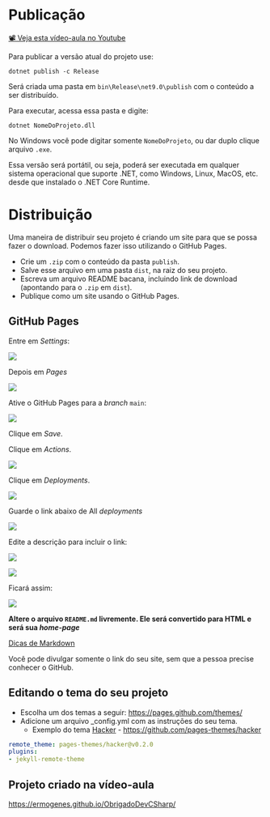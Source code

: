 # Publicação

[📽 Veja esta vídeo-aula no Youtube](https://youtu.be/k_pH9sWxyTc)

Para publicar a versão atual do projeto use:

```
dotnet publish -c Release
```

Será criada uma pasta em `bin\Release\net9.0\publish` com o conteúdo a ser distribuído.

Para executar, acessa essa pasta e digite:

```
dotnet NomeDoProjeto.dll
```

No Windows você pode digitar somente `NomeDoProjeto`, ou dar duplo clique arquivo `.exe`.

Essa versão será portátil, ou seja, poderá ser executada em qualquer sistema operacional que suporte .NET, como Windows, Linux, MacOS, etc. desde que instalado o .NET Core Runtime.

# Distribuição

Uma maneira de distribuir seu projeto é criando um site para que se possa fazer o download. Podemos fazer isso utilizando o GitHub Pages.

* Crie um `.zip` com o conteúdo da pasta `publish`.
* Salve esse arquivo em uma pasta `dist`, na raiz do seu projeto.
* Escreva um arquivo README bacana, incluindo link de download (apontando para o `.zip` em `dist`).
* Publique como um site usando o GitHub Pages.

## GitHub Pages

Entre em _Settings_:

![](publish000066.png)

Depois em _Pages_

![](publish000077.png)

Ative o GitHub Pages para a _branch_ `main`:

![](publish000067.png)

Clique em _Save_. 

Clique em _Actions_.

![](publish000068.png)

Clique em _Deployments_.

![](publish000069.png)

Guarde o link abaixo de All _deployments_

![](publish000070.png)

Edite a descrição para incluir o link:

![](publish000071.png)

![](publish000072.png)

Ficará assim:

![](publish000073.png)

**Altere o arquivo `README.md` livremente. Ele será convertido para HTML e será sua _home-page_**

[Dicas de Markdown](https://docs.github.com/pt/get-started/writing-on-github/getting-started-with-writing-and-formatting-on-github/basic-writing-and-formatting-syntax)

Você pode divulgar somente o link do seu site, sem que a pessoa precise conhecer o GitHub.

## Editando o tema do seu projeto

- Escolha um dos temas a seguir: https://pages.github.com/themes/
- Adicione um arquivo _config.yml com as instruções do seu tema.
  - Exemplo do tema [Hacker](https://pages-themes.github.io/hacker/) - https://github.com/pages-themes/hacker

```yml
remote_theme: pages-themes/hacker@v0.2.0
plugins:
- jekyll-remote-theme
```

## Projeto criado na vídeo-aula

https://ermogenes.github.io/ObrigadoDevCSharp/
